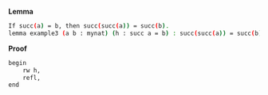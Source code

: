 **Lemma**
```sh
If succ(a) = b, then succ(succ(a)) = succ(b).
lemma example3 (a b : mynat) (h : succ a = b) : succ(succ(a)) = succ(b) :=
``` 
**Proof**
```sh
begin
    rw h,
    refl,
end
```
